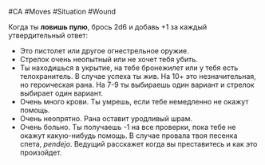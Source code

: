 #CA #Moves #Situation #Wound 

Когда ты **ловишь пулю**, брось 2d6 и добавь +1 за каждый утвердительный ответ: 
- Это пистолет или другое огнестрельное оружие. 
- Стрелок очень неопытный или не хочет тебя убить. 
- Ты находишься в укрытие, на тебе бронежилет или у тебя есть телохранитель. 
В случае успеха ты жив. На 10+ это незначительная, но героическая рана. На 7-9 ты выбираешь один вариант и стрелок выбирает один вариант. 
- Очень много крови. Ты умрешь, если тебе немедленно не окажут помощь. 
- Очень неопрятно. Рана оставит уродливый шрам. 
- Очень больно. Ты получаешь -1 на все проверки, пока тебе не окажут какую-нибудь помощь.
В случае провала твоя песенка спета, *pendejo*. Ведущий расскажет когда вы преставитесь и как это произойдет.